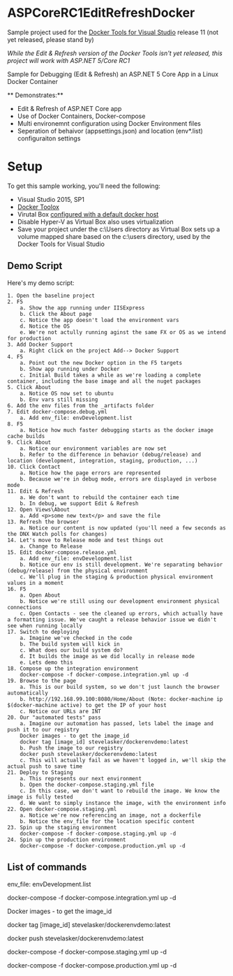 # ASPCoreRC1EditRefreshDocker
Sample project used for the [Docker Tools for Visual Studio](http://aka.ms/DockerToolsForVS/) release 11 (not yet released, please stand by)

*While the Edit & Refresh version of the Docker Tools isn't yet released, this project will work with ASP.NET 5/Core RC1*

Sample for Debugging (Edit &amp; Refresh) an ASP.NET 5 Core App in a Linux Docker Container
 
** Demonstrates:**
- Edit & Refresh of ASP.NET Core app
- Use of Docker Containers, Docker-compose
- Multi environemnt configuration using Docker Environment files
- Seperation of behaivor (appsettings.json) and location (env*.list) configuraiton settings

# Setup #
To get this sample working, you'll need the following:
- Visual Studio 2015, SP1
- [Docker Toolox](https://www.docker.com/products/overview#/docker_toolbox)
- Virutal Box [configured with a default docker host](https://docs.docker.com/machine/get-started/)
- Disable Hyper-V as Virtual Box also uses virtualization
- Save your project under the c:\Users directory as Virtual Box sets up a volume mapped share based on the c:\users directory, used by the Docker Tools for Visual Studio

## Demo Script ##
Here's my demo script:

	1. Open the baseline project
	2. F5 
		a. Show the app running under IISExpress
		b. Click the About page
		c. Notice the app doesn't load the environment vars
		d. Notice the OS
		e. We're not actully running aginst the same FX or OS as we intend for production
	3. Add Docker Support
		a. Right click on the project Add--> Docker Support
	4. F5
		a. Point out the new Docker option in the F5 targets
		b. Show app running under Docker
		c. Initial Build takes a while as we're loading a complete container, including the base image and all the nuget packages
	5. Click About
		a. Notice OS now set to ubuntu
		b. Env vars still missing
	6. Add the env files from the _artifacts folder
	7. Edit docker-compose.debug.yml
		a. Add env_file: envDevelopment.list
	8. F5
		a. Notice how much faster debugging starts as the docker image cache builds 
	9. Click About
		a. Notice our environment variables are now set
		b. Refer to the difference in behavior (debug/release) and location (development, integration, staging, production, ...)
	10. Click Contact
		a. Notice how the page errors are represented
		b. Because we're in debug mode, errors are displayed in verbose mode
	11. Edit & Refresh
		a. We don't want to rebuild the container each time
		b. In debug, we support Edit & Refresh
	12. Open Views\About
		a. Add <p>some new text</p> and save the file
	13. Refresh the browser
		a. Notice our content is now updated (you'll need a few seconds as the DNX Watch polls for changes)
	14. Let's move to Release mode and test things out
		a. Change to Release 
	15. Edit docker-compose.release.yml
		a. Add env_file: envDevelopment.list
		b. Notice our env is still development. We're separating behavior (debug/release) from the physical environment
		c. We'll plug in the staging & production physical environment values in a moment
	16. F5
		a. Open About
		b. Notice we're still using our development environment physical connections
		c. Open Contacts - see the cleaned up errors, which actually have a formatting issue. We've caught a release behavior issue we didn't see when running locally
	17. Switch to deploying
		a. Imagine we've checked in the code
		b. The build system will kick in
		c. What does our build system do?
		d. It builds the image as we did locally in release mode
		e. Lets demo this
	18. Compose up the integration environment
    	docker-compose -f docker-compose.integration.yml up -d
	19. Browse to the page
		a. This is our build system, so we don't just launch the browser automatically
		b. http://192.168.99.100:8080/Home/About (Note: docker-machine ip $(docker-machine active) to get the IP of your host
		c. Notice our URLs are INT
	20. Our "automated tests" pass
		a. Imagine our automation has passed, lets label the image and push it to our registry
		Docker images - to get the image_id
		docker tag [image_id] stevelasker/dockerenvdemo:latest
		b. Push the image to our registry
		docker push stevelasker/dockerenvdemo:latest
		c. This will actually fail as we haven't logged in, we'll skip the actual push to save time
	21. Deploy to Staging
		a. This represents our next environment
		b. Open the docker-compose.staging.yml file
		c. In this case, we don't want to rebuild the image. We know the image is fully tested
		d. We want to simply instance the image, with the environment info
	22. Open docker-compose.staging.yml
		a. Notice we're now referencing an image, not a dockerfile
		b. Notice the env_file for the location specific content
	23. Spin up the staging environment
		docker-compose -f docker-compose.staging.yml up -d
	24. Spin up the production environment
		docker-compose -f docker-compose.production.yml up -d

## List of commands ##

env_file: envDevelopment.list

docker-compose -f docker-compose.integration.yml up -d

Docker images - to get the image_id

docker tag [image_id] stevelasker/dockerenvdemo:latest

docker push stevelasker/dockerenvdemo:latest

docker-compose -f docker-compose.staging.yml up -d

docker-compose -f docker-compose.production.yml up -d

